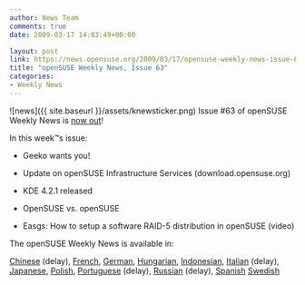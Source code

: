 ```yaml
---
author: News Team
comments: true
date: 2009-03-17 14:03:49+00:00

layout: post
link: https://news.opensuse.org/2009/03/17/opensuse-weekly-news-issue-63/
title: "openSUSE Weekly News, Issue 63"
categories:
- Weekly News
---
```

![news]({{ site.baseurl }}/assets/knewsticker.png) Issue #63 of openSUSE Weekly News is [now out](http://en.opensuse.org/OpenSUSE_Weekly_News/63)!  
  

In this week™s issue:


  *  Geeko wants you!

  *  Update on openSUSE Infrastructure Services (download.opensuse.org)

  *  KDE 4.2.1 released

  *  OpenSUSE vs. openSUSE

  *  Easgs: How to setup a software RAID-5 distribution in openSUSE (video)




The openSUSE Weekly News is available in: 

[Chinese](http://en.opensuse.org/OpenSUSE_Weekly_News/63/chinese) (delay),
[French](http://fr.opensuse.org/Lettre_d'information_openSUSE/63),
[German](http://de.opensuse.org/OpenSUSE-Wochenschau/63),
[Hungarian](http://hu.opensuse.org/OpenSUSE_Heti_H%C3%ADrmond%C3%B3/63), 
[Indonesian](http://en.opensuse.org/OpenSUSE_Weekly_News/63/indonesian),
[Italian](http://it.opensuse.org/OpenSUSE_Newsletter_Settimanale/63) (delay),
[Japanese](http://ja.opensuse.org/OpenSUSE_Weekly_News/63),
[Polish](http://pl.opensuse.org/Tygodnik_openSUSE/63), 
[Portuguese](http://pt.opensuse.org/Not%C3%ADcias_da_semana_no_openSUSE/63) (delay),
[Russian](http://ru.opensuse.org/%D0%95%D0%B6%D0%B5%D0%BD%D0%B5%D0%B4%D0%B5%D0%BB%D1%8C%D0%BD%D1%8B%D0%B5_%D0%BD%D0%BE%D0%B2%D0%BE%D1%81%D1%82%D0%B8_openSUSE/63) (delay),
[Spanish](http://es.opensuse.org/OpenSUSE_Noticias_Semanales/63)
[Swedish](http://en.opensuse.org/OpenSUSE_Weekly_News/63/swedish) 
		
